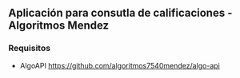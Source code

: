 ## Aplicación para consutla de calificaciones - Algoritmos Mendez

### Requisitos

* AlgoAPI https://github.com/algoritmos7540mendez/algo-api
